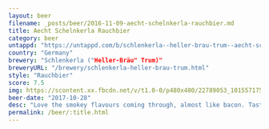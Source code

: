 ```yaml
---
layout: beer
filename: _posts/beer/2016-11-09-aecht-schelnkerla-rauchbier.md
title: Aecht Schelnkerla Rauchbier
category: beer
untappd: "https://untappd.com/b/schlenkerla--heller-brau-trum--aecht-schlenkerla-rauchbier---marzen/471"
country: "Germany"
brewery: "Schlenkerla ("Heller-Bräu" Trum)"
breweryURL: "/brewery/schlenkerla-heller-brau-trum.html"
style: "Rauchbier"
score: 7.5
img: https://scontent.xx.fbcdn.net/v/t1.0-0/p480x480/22789053_10155717525258745_7962681529201851923_n.jpg?_nc_cat=110&_nc_ht=scontent.xx&oh=29f4cc34be001492191053549605a743&oe=5DBD4DAB
beer-date: "2017-10-28"
desc: "Love the smokey flavours coming through, almost like bacon. Tastes a little stronger than it is"
permalink: /beer/:title.html
---
```

